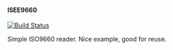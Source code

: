 #### ISEE9660

[![Build Status](https://ci.redrise.ru/api/badges/desu/ISEE9660/status.svg)](https://ci.redrise.ru/desu/ISEE9660)

Simple ISO9660 reader. Nice example, good for reuse.